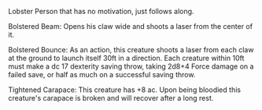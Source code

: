 
Lobster Person that has no motivation, just follows along.




Bolstered Beam: Opens his claw wide and shoots a laser from the center of it.

Bolstered Bounce: As an action, this creature shoots a laser from each claw at the ground to launch itself 30ft in a direction. Each creature within 10ft must make a dc 17 dexterity saving throw, taking 2d8+4 Force damage on a failed save, or half as much on a successful saving throw.

Tightened Carapace: This creature has +8 ac. Upon being bloodied this creature's carapace is broken and will recover after a long rest.
